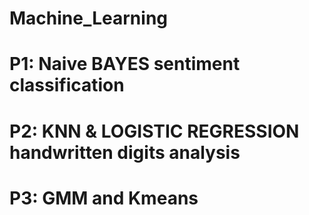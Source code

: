 # Machine_Learning
# P1: Naive BAYES sentiment classification
# P2: KNN & LOGISTIC REGRESSION handwritten digits analysis
# P3: GMM and Kmeans
